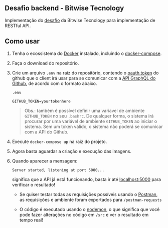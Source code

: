 ## Desafio backend - Bitwise Tecnology

Implementação do [desafio](DESAFIO.md) da Bitwise Tecnology para implementação de RESTful API.

## Como usar

1. Tenha o ecossistema do [Docker](https://docs.docker.com/engine/install/) instalado, incluindo o [docker-compose](https://docs.docker.com/compose/install/).
2. Faça o download do repositório.
3. Crie um arquivo `.env` na raiz do repositório, contendo o [oauth token](https://docs.github.com/pt/github/authenticating-to-github/keeping-your-account-and-data-secure/creating-a-personal-access-token) do github que o client irá usar para se comunicar com a [API GraphQL do Github](https://docs.github.com/pt/graphql/overview/about-the-graphql-api), de acordo com o formato abaixo.

   `.env`

   ```env
   GITHUB_TOKEN=yourtokenhere
   ```

    >Obs.: também é possível definir uma variavel de ambiente `GITHUB_TOKEN` no seu `.bashrc`. De qualquer forma, o sistema irá procurar por uma variável de ambiente `GITHUB_TOKEN` ao iniciar o sistema. Sem um token válido, o sistema não poderá se comunicar com a API do Github.

4. Execute `docker-compose up` na raiz do projeto.
5. Agora basta aguardar a criação e execução das imagens.
6. Quando aparecer a mensagem:

   ```terminal
   Server started, listening at port 5000...
   ```

   significa que a API já está funcionando, basta ir até [localhost:5000](http://localhost:5000) para verificar o resultado!

   - Se quiser testar todas as requisições possíveis usando o [Postman](https://www.postman.com/downloads/), as requisições e ambiente foram exportados para `/postman-requests`

   - O código é executado usando o [nodemon](https://www.npmjs.com/package/nodemon), o que significa que você pode fazer alterações no código em `/src` e ver o resultado em tempo real!

